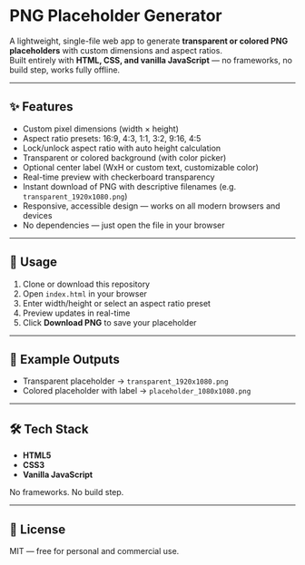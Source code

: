 # PNG Placeholder Generator

A lightweight, single-file web app to generate **transparent or colored PNG placeholders** with custom dimensions and aspect ratios.  
Built entirely with **HTML, CSS, and vanilla JavaScript** — no frameworks, no build step, works fully offline.

---

## ✨ Features
- Custom pixel dimensions (width × height)
- Aspect ratio presets: 16:9, 4:3, 1:1, 3:2, 9:16, 4:5
- Lock/unlock aspect ratio with auto height calculation
- Transparent or colored background (with color picker)
- Optional center label (WxH or custom text, customizable color)
- Real-time preview with checkerboard transparency
- Instant download of PNG with descriptive filenames (e.g. `transparent_1920x1080.png`)
- Responsive, accessible design — works on all modern browsers and devices
- No dependencies — just open the file in your browser

---

## 🚀 Usage
1. Clone or download this repository  
2. Open `index.html` in your browser  
3. Enter width/height or select an aspect ratio preset  
4. Preview updates in real-time  
5. Click **Download PNG** to save your placeholder

---

## 📸 Example Outputs
- Transparent placeholder → `transparent_1920x1080.png`  
- Colored placeholder with label → `placeholder_1080x1080.png`

---

## 🛠️ Tech Stack
- **HTML5**
- **CSS3**
- **Vanilla JavaScript**

No frameworks. No build step.

---

## 📄 License
MIT — free for personal and commercial use.
